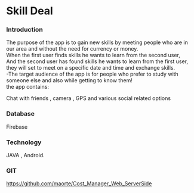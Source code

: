 # Skill Deal

### Introduction
The purpose of the app is to gain new skills by meeting people who are in our area and without the need for currency or money. <br>
When the first user finds skills he wants to learn from the second user, <br>
And the second user has found skills he wants to learn from the first user, <br> 
they will set to meet on a specific date and time and exchange skills. <br>
-The target audience of the app is for people who prefer to study with someone else and also while getting to know them!  <br>
the app contains: <br>

Chat with friends , camera , GPS and various social related options <br>

### Database 

Firebase

### Technology 
JAVA , Android.

### GIT
https://github.com/maorte/Cost_Manager_Web_ServerSide


